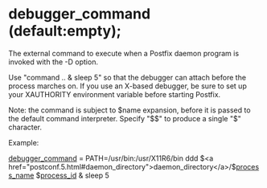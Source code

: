 # debugger_command (default:empty); 


The external command to execute when a Postfix daemon program is
invoked with the -D option.



Use "command .. &amp; sleep 5" so that the debugger can attach before
the process marches on. If you use an X-based debugger, be sure to
set up your XAUTHORITY environment variable before starting Postfix.



Note: the command is subject to $name expansion, before it is
passed to the default command interpreter. Specify "$$" to
produce a single "$" character.



Example:



<a href="postconf.5.html#debugger_command">debugger_command</a> =
    PATH=/usr/bin:/usr/X11R6/bin
    ddd $<a href="postconf.5.html#daemon_directory">daemon_directory</a>/$<a href="postconf.5.html#process_name">process_name</a> $<a href="postconf.5.html#process_id">process_id</a> &amp; sleep 5



